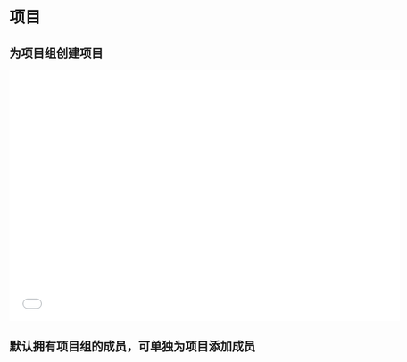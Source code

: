 # 项目

## 为项目组创建项目

<iframe height=450 width=700 src="./../../video/gitlab/newproject.mp4" frameborder=0 allowfullscreen></iframe>

## 默认拥有项目组的成员，可单独为项目添加成员
